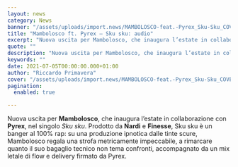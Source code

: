 ```yaml
---
layout: news
category: News
banner: "/assets/uploads/import.news/MAMBOLOSCO-feat.-Pyrex_Sku-Sku_COVER-1024x1024.jpeg"
title: "Mambolosco ft. Pyrex – Sku sku: audio"
excerpt: "Nuova uscita per Mambolosco, che inaugura l’estate in collaborazione con Pyrex, nel singolo Sku sku. Prodotto da Nardi e Finesse, Sku sku è un banger al 100% rap: su una produzione ipnotica dalle tinte scure, Mambolosco regala una strofa metricamente impeccabile, a rimarcare quanto il suo bagaglio tecnico non tema confronti, accompagnato da un mix [&hellip"
quote: ""
description: "Nuova uscita per Mambolosco, che inaugura l’estate in collaborazione con Pyrex, nel singolo Sku sku. Prodotto da Nardi e Finesse, Sku sku è un banger al 100% rap: su una produzione ipnotica dalle tinte scure, Mambolosco regala una strofa metricamente impeccabile, a rimarcare quanto il suo bagaglio tecnico non tema confronti, accompagnato da un mix [&hellip"
keywords: ""
date: 2021-07-05T00:00:00.000+01:00
author: "Riccardo Primavera"
cover: "/assets/uploads/import.news/MAMBOLOSCO-feat.-Pyrex_Sku-Sku_COVER-1024x1024.jpeg"
pagination:
  enabled: true

---
```


Nuova uscita per **Mambolosco**, che inaugura l’estate in collaborazione con **Pyrex**, nel singolo _Sku sku_. Prodotto da **Nardi** e **Finesse**, Sku sku è un banger al 100% rap: su una produzione ipnotica dalle tinte scure, Mambolosco regala una strofa metricamente impeccabile, a rimarcare quanto il suo bagaglio tecnico non tema confronti, accompagnato da un mix letale di flow e delivery firmato da Pyrex.